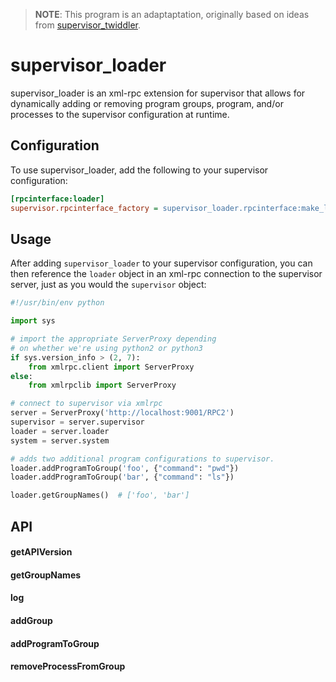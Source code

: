 > __NOTE__: This program is an adaptaptation, originally based on ideas from [supervisor_twiddler](https://github.com/mnaberez/supervisor_twiddler/blob/master/supervisor_twiddler/rpcinterface.py).

# supervisor_loader

supervisor_loader is an xml-rpc extension for supervisor that allows for dynamically adding or removing program groups, program, and/or processes to the supervisor configuration at runtime.

## Configuration

To use supervisor_loader, add the following to your supervisor configuration:

```ini
[rpcinterface:loader]
supervisor.rpcinterface_factory = supervisor_loader.rpcinterface:make_loader_rpcinterface
```

## Usage

After adding `supervisor_loader` to your supervisor configuration, you can then reference the `loader` object in an xml-rpc connection to the supervisor server, just as you would the `supervisor` object:

```python
#!/usr/bin/env python

import sys

# import the appropriate ServerProxy depending
# on whether we're using python2 or python3
if sys.version_info > (2, 7):
    from xmlrpc.client import ServerProxy
else:
    from xmlrpclib import ServerProxy

# connect to supervisor via xmlrpc
server = ServerProxy('http://localhost:9001/RPC2')
supervisor = server.supervisor
loader = server.loader
system = server.system

# adds two additional program configurations to supervisor.
loader.addProgramToGroup('foo', {"command": "pwd"})
loader.addProgramToGroup('bar', {"command": "ls"})

loader.getGroupNames()  # ['foo', 'bar']
```

## API

#### getAPIVersion

#### getGroupNames

#### log

#### addGroup

#### addProgramToGroup

#### removeProcessFromGroup
